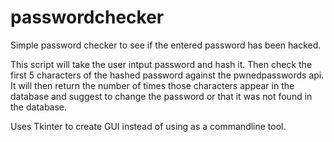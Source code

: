 # passwordchecker
Simple password checker to see if the entered password has been hacked.

This script will take the user intput password and hash it. 
Then check the first 5 characters of the hashed password against the pwnedpasswords api. 
It will then return the number of times those characters appear in the database and suggest to change the password or that it was not found in the database.

Uses Tkinter to create GUI instead of using as a commandline tool. 
